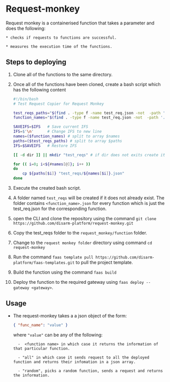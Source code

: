 # Request-monkey

Request monkey is a containerised function that takes a parameter and does the following:

    * checks if requests to functions are successful.

    * measures the execution time of the functions.

## Steps to deploying

1. Clone all of the functions to the same directory.

1. Once all of the functions have been cloned, create a bash script which has the following content

    ```bash
    #!/bin/bash
    # Test Request Copier for Request Monkey

    test_reqs_paths="$(find . -type f -name test_req.json -not  -path './**/build/*')" 
    function_names="$(find . -type f -name test_req.json -not  -path './**/build/*' | cut -c 3- | awk -F '/' '{print $1}')"

    SAVEIFS=$IFS   # Save current IFS
    IFS=$'\n'      # Change IFS to new line
    names=($function_names) # split to array $names
    paths=($test_reqs_paths) # split to array $paths
    IFS=$SAVEIFS   # Restore IFS

    [[ -d dir ]] || mkdir "test_reqs" # if dir does not exits create it

    for (( i=0; i<${#names[@]}; i++ ))
    do
        cp ${paths[$i]} "test_reqs/${names[$i]}.json"
    done
    ```

1. Execute the created bash script.

1. A folder named `test_reqs` will be created if it does not already exist. The folder contains `<function_name>.json` for every function which is just the test_req.json for the corresponding function.

1. open the CLI and clone the repository using the command `git clone https://github.com/disarm-platform/request-monkey.git`

1. Copy the test_reqs folder to the `request_monkey/function` folder. 

1. Change to the `request monkey folder` directory using command `cd request-monkey`

1. Run the command `faas template pull https://github.com/disarm-platform/faas-templates.git` to pull the project template. 

1. Build the function using the command `faas build`

1. Deploy the function to the required gateway using
`faas deploy --gateway <gateway>`.


## Usage

- The request-monkey takes a a json object of the form: 
    ```JSON
    { "func_name": "value" }
    ```
    where `"value"` can be any of the following:

        -  <function name> in which case it returns the information of that particular function.
        
        - "all" in which case it sends request to all the deployed  function and returns their infomation in a json array.

        - "random", picks a random function, sends a request and returns the information.
